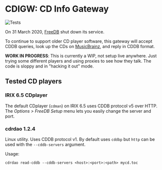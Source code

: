 # CDIGW: CD Info Gateway

![Tests](https://github.com/retrobridge/cdigw/workflows/Tests/badge.svg)

On 31 March 2020, [FreeDB] shut down its service.

To continue to support older CD player software, this gateway will accept
CDDB queries, look up the CDs on [MusicBrainz], and reply in CDDB format.

**WORK IN PROGRESS**: This is currently a WIP, not setup live anywhere.
Just trying some different players and using proxies to see how they talk.
The code is sloppy and in "hacking it out" mode.

## Tested CD players

### IRIX 6.5 CDplayer

The default CDplayer (`cdman`) on IRIX 6.5 uses CDDB protocol v5 over HTTP.
The *Options > FreeDB Setup* menu lets you easily change the server and port.

### cdrdao 1.2.4

Linux utility. Uses CDDB protocol v1. By default uses `cddbp` but `http` can
be used with the `--cddb-servers` argument.

Usage:

    cdrdao read-cddb --cddb-servers <host>:<port>:<path> mycd.toc

[FreeDB]: http://www.freedb.org
[MusicBrainz]: https://musicbrainz.org
